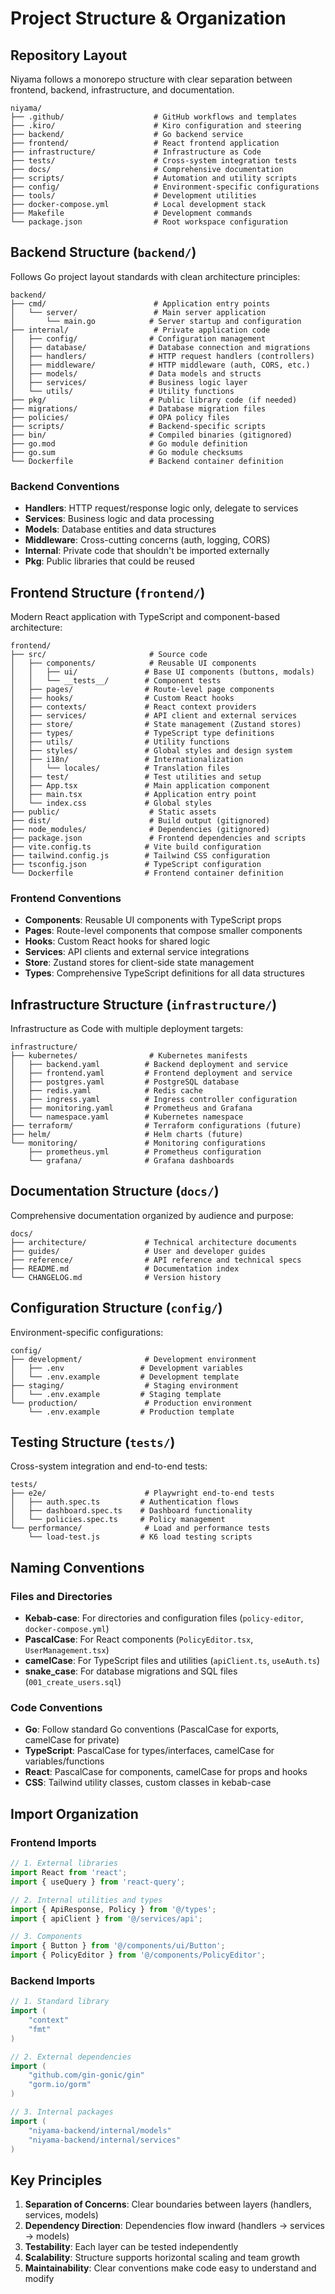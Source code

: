 # Project Structure & Organization

## Repository Layout

Niyama follows a monorepo structure with clear separation between frontend, backend, infrastructure, and documentation.

```
niyama/
├── .github/                    # GitHub workflows and templates
├── .kiro/                      # Kiro configuration and steering
├── backend/                    # Go backend service
├── frontend/                   # React frontend application
├── infrastructure/             # Infrastructure as Code
├── tests/                      # Cross-system integration tests
├── docs/                       # Comprehensive documentation
├── scripts/                    # Automation and utility scripts
├── config/                     # Environment-specific configurations
├── tools/                      # Development utilities
├── docker-compose.yml          # Local development stack
├── Makefile                    # Development commands
└── package.json                # Root workspace configuration
```

## Backend Structure (`backend/`)

Follows Go project layout standards with clean architecture principles:

```
backend/
├── cmd/                        # Application entry points
│   └── server/                 # Main server application
│       └── main.go            # Server startup and configuration
├── internal/                   # Private application code
│   ├── config/                # Configuration management
│   ├── database/              # Database connection and migrations
│   ├── handlers/              # HTTP request handlers (controllers)
│   ├── middleware/            # HTTP middleware (auth, CORS, etc.)
│   ├── models/                # Data models and structs
│   ├── services/              # Business logic layer
│   └── utils/                 # Utility functions
├── pkg/                       # Public library code (if needed)
├── migrations/                # Database migration files
├── policies/                  # OPA policy files
├── scripts/                   # Backend-specific scripts
├── bin/                       # Compiled binaries (gitignored)
├── go.mod                     # Go module definition
├── go.sum                     # Go module checksums
└── Dockerfile                 # Backend container definition
```

### Backend Conventions

- **Handlers**: HTTP request/response logic only, delegate to services
- **Services**: Business logic and data processing
- **Models**: Database entities and data structures
- **Middleware**: Cross-cutting concerns (auth, logging, CORS)
- **Internal**: Private code that shouldn't be imported externally
- **Pkg**: Public libraries that could be reused

## Frontend Structure (`frontend/`)

Modern React application with TypeScript and component-based architecture:

```
frontend/
├── src/                       # Source code
│   ├── components/            # Reusable UI components
│   │   ├── ui/               # Base UI components (buttons, modals)
│   │   └── __tests__/        # Component tests
│   ├── pages/                # Route-level page components
│   ├── hooks/                # Custom React hooks
│   ├── contexts/             # React context providers
│   ├── services/             # API client and external services
│   ├── store/                # State management (Zustand stores)
│   ├── types/                # TypeScript type definitions
│   ├── utils/                # Utility functions
│   ├── styles/               # Global styles and design system
│   ├── i18n/                 # Internationalization
│   │   └── locales/          # Translation files
│   ├── test/                 # Test utilities and setup
│   ├── App.tsx               # Main application component
│   ├── main.tsx              # Application entry point
│   └── index.css             # Global styles
├── public/                    # Static assets
├── dist/                      # Build output (gitignored)
├── node_modules/              # Dependencies (gitignored)
├── package.json               # Frontend dependencies and scripts
├── vite.config.ts            # Vite build configuration
├── tailwind.config.js        # Tailwind CSS configuration
├── tsconfig.json             # TypeScript configuration
└── Dockerfile                # Frontend container definition
```

### Frontend Conventions

- **Components**: Reusable UI components with TypeScript props
- **Pages**: Route-level components that compose smaller components
- **Hooks**: Custom React hooks for shared logic
- **Services**: API clients and external service integrations
- **Store**: Zustand stores for client-side state management
- **Types**: Comprehensive TypeScript definitions for all data structures

## Infrastructure Structure (`infrastructure/`)

Infrastructure as Code with multiple deployment targets:

```
infrastructure/
├── kubernetes/                # Kubernetes manifests
│   ├── backend.yaml          # Backend deployment and service
│   ├── frontend.yaml         # Frontend deployment and service
│   ├── postgres.yaml         # PostgreSQL database
│   ├── redis.yaml            # Redis cache
│   ├── ingress.yaml          # Ingress controller configuration
│   ├── monitoring.yaml       # Prometheus and Grafana
│   └── namespace.yaml        # Kubernetes namespace
├── terraform/                # Terraform configurations (future)
├── helm/                     # Helm charts (future)
└── monitoring/               # Monitoring configurations
    ├── prometheus.yml        # Prometheus configuration
    └── grafana/              # Grafana dashboards
```

## Documentation Structure (`docs/`)

Comprehensive documentation organized by audience and purpose:

```
docs/
├── architecture/             # Technical architecture documents
├── guides/                   # User and developer guides
├── reference/                # API reference and technical specs
├── README.md                 # Documentation index
└── CHANGELOG.md              # Version history
```

## Configuration Structure (`config/`)

Environment-specific configurations:

```
config/
├── development/              # Development environment
│   ├── .env                 # Development variables
│   └── .env.example         # Development template
├── staging/                  # Staging environment
│   └── .env.example         # Staging template
└── production/               # Production environment
    └── .env.example         # Production template
```

## Testing Structure (`tests/`)

Cross-system integration and end-to-end tests:

```
tests/
├── e2e/                      # Playwright end-to-end tests
│   ├── auth.spec.ts         # Authentication flows
│   ├── dashboard.spec.ts    # Dashboard functionality
│   └── policies.spec.ts     # Policy management
└── performance/              # Load and performance tests
    └── load-test.js         # K6 load testing scripts
```

## Naming Conventions

### Files and Directories
- **Kebab-case**: For directories and configuration files (`policy-editor`, `docker-compose.yml`)
- **PascalCase**: For React components (`PolicyEditor.tsx`, `UserManagement.tsx`)
- **camelCase**: For TypeScript files and utilities (`apiClient.ts`, `useAuth.ts`)
- **snake_case**: For database migrations and SQL files (`001_create_users.sql`)

### Code Conventions
- **Go**: Follow standard Go conventions (PascalCase for exports, camelCase for private)
- **TypeScript**: PascalCase for types/interfaces, camelCase for variables/functions
- **React**: PascalCase for components, camelCase for props and hooks
- **CSS**: Tailwind utility classes, custom classes in kebab-case

## Import Organization

### Frontend Imports
```typescript
// 1. External libraries
import React from 'react';
import { useQuery } from 'react-query';

// 2. Internal utilities and types
import { ApiResponse, Policy } from '@/types';
import { apiClient } from '@/services/api';

// 3. Components
import { Button } from '@/components/ui/Button';
import { PolicyEditor } from '@/components/PolicyEditor';
```

### Backend Imports
```go
// 1. Standard library
import (
    "context"
    "fmt"
)

// 2. External dependencies
import (
    "github.com/gin-gonic/gin"
    "gorm.io/gorm"
)

// 3. Internal packages
import (
    "niyama-backend/internal/models"
    "niyama-backend/internal/services"
)
```

## Key Principles

1. **Separation of Concerns**: Clear boundaries between layers (handlers, services, models)
2. **Dependency Direction**: Dependencies flow inward (handlers → services → models)
3. **Testability**: Each layer can be tested independently
4. **Scalability**: Structure supports horizontal scaling and team growth
5. **Maintainability**: Clear conventions make code easy to understand and modify